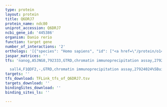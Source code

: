 ```yaml
---
type: protein
layout: protein
title: Q6DRJ7
protein_name: ndc80
uniprot_accession: Q6DRJ7
ncbi_gene_id: '445386'
organism: Danio rerio
function: target gene
number_of_interactions: '2'
orthologs: '[{"species": "Homo sapiens", "id": ["<a href=\"/protein/o14777\">O14777</a>"]}, {"species": "Mus musculus", "id": ["<a href=\"/protein/q9d0f1\">Q9D0F1</a>"]}, {"species": "Rattus norvegicus", "id": ["<a href=\"/protein/f7f189\">F7F189</a>"]}, {"species": "Drosophila melanogaster", "id": ["<a href=\"/protein/q9vyb1\">Q9VYB1</a>"]}, {"species": "Caenorhabditis elegans", "id": ["<a href=\"/protein/q17635\">Q17635</a>"]}, {"species": "Saccharomyces cerevisiae", "id": ["<a href=\"/protein/p40460\">P40460</a>"]}]'
jaspar_matrices: ''
tfs: 'nanog,A5JNG8,792333,GTRD,chromatin immunoprecipitation assay,27924024%5Buid%5D,No

  sall4,F1QDF2,-,GTRD,chromatin immunoprecipitation assay,27924024%5Buid%5D,No'
targets: ''
tfs_download: TFLink_tfs_of_Q6DRJ7.tsv
targets_download: ''
bindingSites_download: ''
binding_sites_ls: ''

---
```

